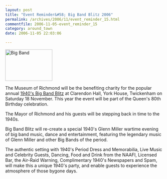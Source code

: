 ```yaml
---
layout: post
title: "Event Reminder&#58; Big Band Blitz 2006"
permalink: /archives/2006/11/event_reminder_15.html
commentfile: 2006-11-05-event_reminder_15
category: around_town
date: 2006-11-05 22:03:06

---
```


<a href="/assets/images/2006/BigBandBlitz.jpg" title="See larger version of - Big Band"><img src="/assets/images/2006/BigBandBlitz_thumb.jpg" width="150" height="100" alt="Big Band" class="photo right" /></a>

The Museum of Richmond will be the benefiting charity for the popular annual [1940's Big Band Blitz](https://stmargarets.london/event/Show/200611051559) at Clarendon Hall, York House, Twickenham on Saturday 18 November. This year the event will be part of the Queen's 80th Birthday celebration.

The Mayor of Richmond and his guests will be stepping back in time to the 1940s.

Big Band Blitz will re-create a special 1940's Glenn Miller wartime evening of big band music, dance and entertainment, featuring the legendary music of Glenn Miller and other Big Bands of the period.

The authentic setting with 1940's Period Dress and Memorabilia, Live Music and Celebrity Guests, Dancing, Food and Drink from the NAAFI, Licensed Bar, the Air-Raid Warning, Complimentary 1940's Newspapers and Spam, will make this a unique 1940's party, and enable guests to experience the atmosphere of those bygone days.

